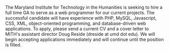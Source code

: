 The Maryland Institute for Technology in the Humanities is seeking to hire a full time GA to serve as a web programmer for our current projects. The successful candidate will have experience with PHP, MySQL, Javascript, CSS, XML, object-oriented programming, and database-driven web applications. To apply, please send a current CV and a cover letter to MITH's assistant director Doug Reside (dreside at umd dot edu). We will begin accepting applications immediately and will continue until the position is filled.